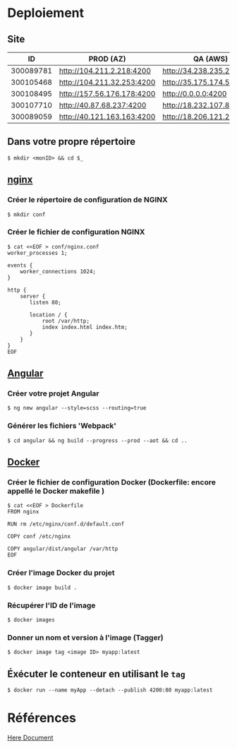# Deploiement

## Site

| ID      | PROD (AZ)                  | QA (AWS)                  |  DEV (local)             |
|---------|----------------------------|---------------------------|--------------------------|
|300089781| http://104.211.2.218:4200  |http://34.238.235.225:4200 | http://10.13.237.10:4200 |
|300105468| http://104.211.32.253:4200 |http://35.175.174.51:4200  | http://10.13.237.14:4200 |
|300108495| http://157.56.176.178:4200 |http://0.0.0.0:4200        | http://10.13.237.13:4200 |
|300107710| http://40.87.68.237:4200   |http://18.232.107.88:4200  | http://10.13.237.11:4200 |
|300089059| http://40.121.163.163:4200 |http://18.206.121.232:4200 | http://10.13.237.12:4200 |

## Dans votre propre répertoire

```
$ mkdir <monID> && cd $_
```

## [nginx](https://www.nginx.com/) 

### Créer le répertoire de configuration de NGINX

```
$ mkdir conf 
```

### Créer le fichier de configuration NGINX

```
$ cat <<EOF > conf/nginx.conf
worker_processes 1;

events {
    worker_connections 1024;
}

http {
    server {
       listen 80;

       location / {
           root /var/http;
           index index.html index.htm;
       }
    }
}
EOF
```

## [Angular](https://angular.io)

### Créer votre projet Angular

```
$ ng new angular --style=scss --routing=true
```

### Générer les fichiers 'Webpack'

```
$ cd angular && ng build --progress --prod --aot && cd ..
```

## [Docker](https://docker.io)

### Créer le fichier de configuration Docker (Dockerfile: encore appellé le Docker makefile )

```
$ cat <<EOF > Dockerfile
FROM nginx

RUN rm /etc/nginx/conf.d/default.conf

COPY conf /etc/nginx

COPY angular/dist/angular /var/http
EOF
```

### Créer l'image Docker du projet

```
$ docker image build .
```

### Récupérer l'ID de l'image

```
$ docker images
```

### Donner un nom et version à l'image (Tagger)

```
$ docker image tag <image ID> myapp:latest
```

## Éxécuter le conteneur en utilisant le `tag`

```
$ docker run --name myApp --detach --publish 4200:80 myapp:latest
```

# Références 

[Here Document](https://en.wikipedia.org/wiki/Here_document#Unix_shells)
